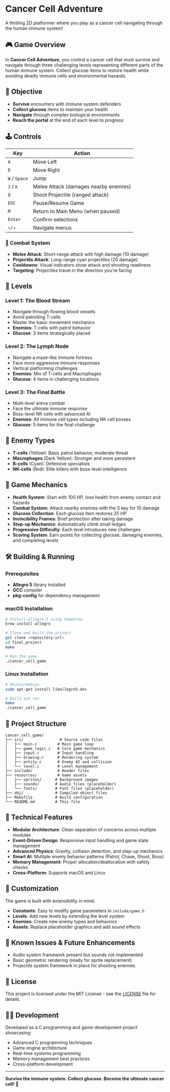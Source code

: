 # Cancer Cell Adventure

A thrilling 2D platformer where you play as a cancer cell navigating through the human immune system!

## 🎮 Game Overview

In **Cancer Cell Adventure**, you control a cancer cell that must survive and navigate through three challenging levels representing different parts of the human immune system. Collect glucose items to restore health while avoiding deadly immune cells and environmental hazards.

## 🎯 Objective

- **Survive** encounters with immune system defenders
- **Collect glucose** items to maintain your health  
- **Navigate** through complex biological environments
- **Reach the portal** at the end of each level to progress

## 🕹️ Controls

| Key | Action |
|-----|--------|
| `A` | Move Left |
| `D` | Move Right |
| `W` / `Space` | Jump |
| `J` / `X` | Melee Attack (damages nearby enemies) |
| `Q` | Shoot Projectile (ranged attack) |
| `ESC` | Pause/Resume Game |
| `M` | Return to Main Menu (when paused) |
| `Enter` | Confirm selections |
| `↑/↓` | Navigate menus |

### 🎯 Combat System
- **Melee Attack**: Short-range attack with high damage (10 damage)
- **Projectile Attack**: Long-range cyan projectiles (20 damage)
- **Cooldowns**: Visual indicators show attack and shooting readiness
- **Targeting**: Projectiles travel in the direction you're facing

## 🏥 Levels

### Level 1: The Blood Stream
- Navigate through flowing blood vessels
- Avoid patrolling T-cells
- Master the basic movement mechanics
- **Enemies**: T-cells with patrol behavior
- **Glucose**: 3 items strategically placed

### Level 2: The Lymph Node  
- Navigate a maze-like immune fortress
- Face more aggressive immune responses
- Vertical platforming challenges
- **Enemies**: Mix of T-cells and Macrophages
- **Glucose**: 4 items in challenging locations

### Level 3: The Final Battle
- Multi-level arena combat
- Face the ultimate immune response
- Boss-level NK cells with advanced AI
- **Enemies**: All immune cell types including NK cell bosses
- **Glucose**: 5 items for the final challenge

## 🦠 Enemy Types

- **T-cells** (Yellow): Basic patrol behavior, moderate threat
- **Macrophages** (Dark Yellow): Stronger and more persistent  
- **B-cells** (Cyan): Defensive specialists
- **NK-cells** (Red): Elite killers with boss-level intelligence

## 💊 Game Mechanics

- **Health System**: Start with 100 HP, lose health from enemy contact and hazards
- **Combat System**: Attack nearby enemies with the S key for 10 damage  
- **Glucose Collection**: Each glucose item restores 25 HP
- **Invincibility Frames**: Brief protection after taking damage  
- **Step-up Mechanics**: Automatically climb small ledges
- **Progressive Difficulty**: Each level introduces new challenges
- **Scoring System**: Earn points for collecting glucose, damaging enemies, and completing levels

## 🛠️ Building & Running

### Prerequisites
- **Allegro 5** library installed
- **GCC** compiler
- **pkg-config** for dependency management

### macOS Installation
```bash
# Install Allegro 5 using Homebrew
brew install allegro

# Clone and build the project
git clone <repository-url>
cd final_project
make

# Run the game
./cancer_cell_game
```

### Linux Installation  
```bash
# Ubuntu/Debian
sudo apt-get install liballegro5-dev

# Build and run
make
./cancer_cell_game
```

## 📁 Project Structure

```
cancer_cell_game/
├── src/                # Source code files
│   ├── main.c         # Main game loop
│   ├── game_logic.c   # Core game mechanics
│   ├── input.c        # Input handling
│   ├── drawing.c      # Rendering system
│   ├── entity.c       # Enemy AI and collision
│   └── level.c        # Level management
├── include/           # Header files
├── resources/         # Game assets
│   ├── sprites/      # Background images
│   ├── sounds/       # Audio files (placeholder)
│   └── fonts/        # Font files (placeholder)
├── obj/              # Compiled object files
├── Makefile          # Build configuration
└── README.md         # This file
```

## 🎨 Technical Features

- **Modular Architecture**: Clean separation of concerns across multiple modules
- **Event-Driven Design**: Responsive input handling and game state management
- **Advanced Physics**: Gravity, collision detection, and step-up mechanics
- **Smart AI**: Multiple enemy behavior patterns (Patrol, Chase, Shoot, Boss)
- **Memory Management**: Proper allocation/deallocation with safety checks
- **Cross-Platform**: Supports macOS and Linux

## 🔧 Customization

The game is built with extensibility in mind:

- **Constants**: Easy to modify game parameters in `include/game.h`
- **Levels**: Add new levels by extending the level system
- **Enemies**: Create new enemy types and behaviors
- **Assets**: Replace placeholder graphics and add sound effects

## 🐛 Known Issues & Future Enhancements

- Audio system framework present but sounds not implemented
- Basic geometric rendering (ready for sprite replacement)
- Projectile system framework in place for shooting enemies

## 📜 License

This project is licensed under the MIT License - see the [LICENSE](LICENSE) file for details.

## 👨‍💻 Development

Developed as a C programming and game development project showcasing:
- Advanced C programming techniques
- Game engine architecture
- Real-time systems programming  
- Memory management best practices
- Cross-platform development

---

**Survive the immune system. Collect glucose. Become the ultimate cancer cell!** 🦠